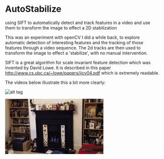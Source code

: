 AutoStabilize
=============

using SIFT to automatically detect and track features in a video and use them to transform the image to effect a 2D stabilization

This was an experiment with openCV I did a while back, to explore automatic detection of interesting features and the tracking of those features through a video sequence. The 2d tracks are then used to transform the image to effect a 'stabilize', with no manual intervention.

SIFT is a great algorithm for scale invariant feature detection which was invented by David Lowe. It is described in this paper http://www.cs.ubc.ca/~lowe/papers/ijcv04.pdf which is extremely readable.

The videos below illustrate this a bit more clearly:

![alt tag](https://github.com/aloyisus/AutoStabilize/blob/master/resize.gif)


![alt tag](https://github.com/aloyisus/AutoStabilize/blob/master/stabil.gif)
